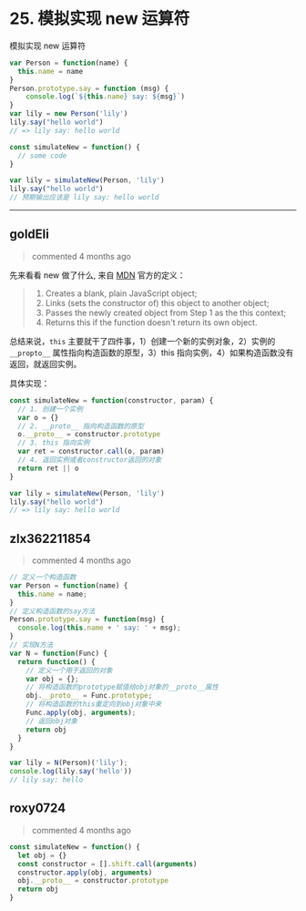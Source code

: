 
 # 25. 模拟实现 new 运算符 
 模拟实现 new 运算符

```js
var Person = function(name) {
  this.name = name
}
Person.prototype.say = function (msg) {
	console.log(`${this.name} say: ${msg}`)
}
var lily = new Person('lily')
lily.say("hello world")
// => lily say: hello world

const simulateNew = function() {
  // some code
}

var lily = simulateNew(Person, 'lily')
lily.say("hello world")
// 预期输出应该是 lily say: hello world

``` 
 ***
## goldEli 
 > commented 4 months ago 

先来看看 new 做了什么, 来自 [MDN](https://developer.mozilla.org/en-US/docs/Web/JavaScript/Reference/Operators/new) 官方的定义：

>1. Creates a blank, plain JavaScript object;
>2. Links (sets the constructor of) this object to another object;
>3. Passes the newly created object from Step 1 as the this context;
>4. Returns this if the function doesn't return its own object.

总结来说，`this` 主要就干了四件事，1）创建一个新的实例对象，2）实例的 `__propto__` 属性指向构造函数的原型，3）this 指向实例，4）如果构造函数没有返回，就返回实例。

具体实现：


```js
const simulateNew = function(constructor, param) {
  // 1. 创建一个实例
  var o = {}
  // 2. __proto__ 指向构造函数的原型
  o.__proto__ = constructor.prototype
  // 3. this 指向实例
  var ret = constructor.call(o, param)
  // 4. 返回实例或者constructor返回的对象
  return ret || o
}

var lily = simulateNew(Person, 'lily')
lily.say("hello world")
// => lily say: hello world


```
## zlx362211854 
 > commented 4 months ago 


```javascript
// 定义一个构造函数
var Person = function(name) {
  this.name = name;
}
// 定义构造函数的say方法
Person.prototype.say = function(msg) {
  console.log(this.name + ' say: ' + msg);
}
// 实现N方法
var N = function(Func) {
  return function() {
    // 定义一个用于返回的对象
    var obj = {};
    // 将构造函数的prototype赋值给obj对象的__proto__属性
    obj.__proto__ = Func.prototype;
    // 将构造函数的this重定向到obj对象中来
    Func.apply(obj, arguments);
    // 返回obj对象
    return obj
  }
}

var lily = N(Person)('lily');
console.log(lily.say('hello'))
// lily say: hello

```
## roxy0724 
 > commented 4 months ago 


```javascript
const simulateNew = function() {
  let obj = {}
  const constructor = [].shift.call(arguments)
  constructor.apply(obj, arguments)
  obj.__proto__ = constructor.prototype
  return obj
}

```